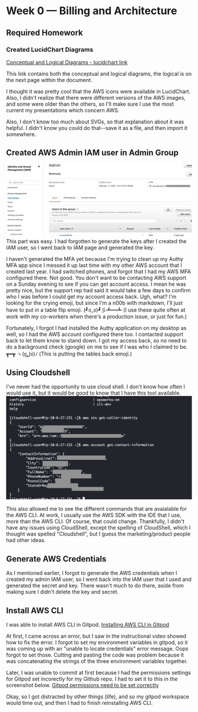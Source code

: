 # Week 0 — Billing and Architecture

## Required Homework

### Created LucidChart Diagrams

[Conceptual and Logical Diagrams - lucidchart link](https://lucid.app/lucidchart/aa9990f6-e027-439a-8b9c-319736fe2f68/edit?viewport_loc=-98%2C300%2C2434%2C1141%2C0_0&invitationId=inv_24aa1449-1320-42a7-8650-ad8f36ff9a23)

This link contains both the conceptual and logical diagrams, the logical is on the next page within the document.

I thought it was pretty cool that the AWS icons were available in LucidChart. Also, I didn't realize that there were different versions of the AWS images, and some were older than the others, so I'll make sure I use the most current my presentations which concern AWS.

Also, I don't know too much about SVGs, so that explanation about it was helpful. I didn't know you could do that--save it as a file, and then import it somewhere. 

## Created AWS Admin IAM user in Admin Group
![Screenshot of IAM Admin User](assets/week0/week0_adminuser0.png)
This part was easy. I had forgotten to generate the keys after I created the IAM user, so I went back to IAM page and generated the key. 

I haven't generated the MFA yet because I'm trying to clean up my Authy MFA app since I messed it up last time with my other AWS account that I created last year. I had switched phones, and forgot that I had my AWS MFA configured there. Not good. You don't want to be contacting AWS support on a Sunday evening to see if you can get account access. I mean he was pretty nice, but the support rep had said it would take a few days to confirm who I was before I could get my account access back. Ugh, what? I'm looking for the crying emoji, but since I'm a n00b with markdown, I'll just have to put in a table flip emoji. (┛ಠ_ಠ)┛彡┻━┻ (I use these quite often at work with my co-workers when there's a production issue, or just for fun.)

Fortunately, I forgot I had installed the Authy application on my desktop as well, so I had the AWS account configured there too. I contacted support back to let them know to stand down. I got my access back, so no need to do a background check (google) on me to see if I was who I claimed to be. ┳━┳ ヽ(ಠل͜ಠ)ﾉ (This is putting the tables back emoji.)

## Using Cloudshell

I've never had the opportunity to use cloud shell. I don't know how often I would use it, but it would be good to know that I have this tool available.
![Screenshot of CloudShell](assets/week0/week0_cloudtrail0.png) 

This also allowed me to see the different commands that are avaialable for the AWS CLI. At work, I usually use the AWS SDK with the IDE that I use, more than the AWS CLI. Of course, that could change. Thankfully, I didn't have any issues using CloudShell, except the spelling of CloudShell, which I thought was spelled "Cloudshell", but I guess the marketing/product people had other ideas.

## Generate AWS Credentials
As I mentioned earlier, I forgot to generate the AWS credentials when I created my admin IAM user, so I went back into the IAM user that I used and generated the secret and key. There wasn't much to do there, aside from making sure I didn't delete the key and secret. 

## Install AWS CLI

I was able to install AWS CLI in Gitpod. 
[Installing AWS CLI in Gitpod](assets/week0/week0_gitpod_cli_install0.png)


At first, I came across an error, but I saw in the instructional video showed how to fix the error. I forgot to set my environment variables in gitpod, so it was coming up with an "unable to locate credentials" error message. Oops forgot to set those. Cutting and pasting the code was problem because it was concatenating the strings of the three environment variables together.

Later, I was unable to commit at first because I had the permissions settings for Gitpod set incorectly for my Github repo. 
I had to set it to this in the screenshot below.
[Gitpod permissions need to be set correctly](assets/week0/week0_gitpod_permissions_github0.png)


Okay, so I got distracted by other things (life), and so my gitpod workspace would time out, and then I had to finish reinstalling AWS CLI.
